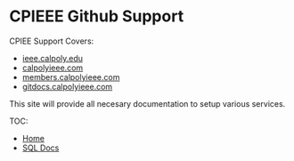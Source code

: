 # CPIEEE Github Support

CPIEE Support Covers:

* [ieee.calpoly.edu](http://ieee.calpoly.edu)
* [calpolyieee.com](https://calpolyieee.com)
* [members.calpolyieee.com](https://members.calpolyieee.com)
* [gitdocs.calpolyieee.com](https://gitdocs.calpolyieee.com)

This site will provide all necesary documentation to setup various services.

TOC:

* [Home](/)
* [SQL Docs](/gcp-docs/sql-docs/connect-sql)
